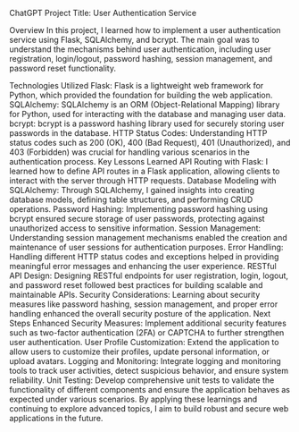 ChatGPT
Project Title: User Authentication Service

Overview
In this project, I learned how to implement a user authentication service using Flask, SQLAlchemy, and bcrypt. The main goal was to understand the mechanisms behind user authentication, including user registration, login/logout, password hashing, session management, and password reset functionality.

Technologies Utilized
Flask: Flask is a lightweight web framework for Python, which provided the foundation for building the web application.
SQLAlchemy: SQLAlchemy is an ORM (Object-Relational Mapping) library for Python, used for interacting with the database and managing user data.
bcrypt: bcrypt is a password hashing library used for securely storing user passwords in the database.
HTTP Status Codes: Understanding HTTP status codes such as 200 (OK), 400 (Bad Request), 401 (Unauthorized), and 403 (Forbidden) was crucial for handling various scenarios in the authentication process.
Key Lessons Learned
API Routing with Flask: I learned how to define API routes in a Flask application, allowing clients to interact with the server through HTTP requests.
Database Modeling with SQLAlchemy: Through SQLAlchemy, I gained insights into creating database models, defining table structures, and performing CRUD operations.
Password Hashing: Implementing password hashing using bcrypt ensured secure storage of user passwords, protecting against unauthorized access to sensitive information.
Session Management: Understanding session management mechanisms enabled the creation and maintenance of user sessions for authentication purposes.
Error Handling: Handling different HTTP status codes and exceptions helped in providing meaningful error messages and enhancing the user experience.
RESTful API Design: Designing RESTful endpoints for user registration, login, logout, and password reset followed best practices for building scalable and maintainable APIs.
Security Considerations: Learning about security measures like password hashing, session management, and proper error handling enhanced the overall security posture of the application.
Next Steps
Enhanced Security Measures: Implement additional security features such as two-factor authentication (2FA) or CAPTCHA to further strengthen user authentication.
User Profile Customization: Extend the application to allow users to customize their profiles, update personal information, or upload avatars.
Logging and Monitoring: Integrate logging and monitoring tools to track user activities, detect suspicious behavior, and ensure system reliability.
Unit Testing: Develop comprehensive unit tests to validate the functionality of different components and ensure the application behaves as expected under various scenarios.
By applying these learnings and continuing to explore advanced topics, I aim to build robust and secure web applications in the future.
